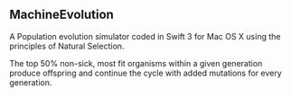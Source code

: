 ## MachineEvolution
A Population evolution simulator coded in Swift 3 for Mac OS X using the principles of Natural Selection.

The top 50% non-sick, most fit organisms within a given generation produce offspring and continue the cycle with added mutations for every generation.
